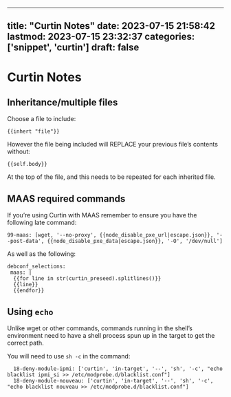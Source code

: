 
---
title: "Curtin Notes"
date: 2023-07-15 21:58:42
lastmod: 2023-07-15 23:32:37
categories: ['snippet', 'curtin']
draft: false
---


# Curtin Notes
## Inheritance/multiple files

Choose a file to include:
```
{{inhert "file"}}
```

However the file being included will REPLACE your previous file’s contents without:
```
{{self.body}}
```
At the top of the file, and this needs to be repeated for each inherited file.

## MAAS required commands
If you’re using Curtin with MAAS remember to ensure you have the following late command:
```
99-maas: [wget, '--no-proxy', {{node_disable_pxe_url|escape.json}}, '--post-data', {{node_disable_pxe_data|escape.json}}, '-O', '/dev/null']
```

As well as the following:
```
debconf_selections:
 maas: |
  {{for line in str(curtin_preseed).splitlines()}}
  {{line}}
  {{endfor}}
```

## Using `echo`

Unlike wget or other commands, commands running in the shell’s environment need to have a shell process spun up in the target to get the correct path.

You will need to use `sh -c` in the command:

```
  18-deny-module-ipmi: ['curtin', 'in-target', '--', 'sh', '-c', "echo blacklist ipmi_si >> /etc/modprobe.d/blacklist.conf"]
  18-deny-module-nouveau: ['curtin', 'in-target', '--', 'sh', '-c', "echo blacklist nouveau >> /etc/modprobe.d/blacklist.conf"]
```


<!-- #snippet #curtin #public -->

<!-- {BearID:C3E804FB-8707-423F-92E1-6F390410D5D6} -->
